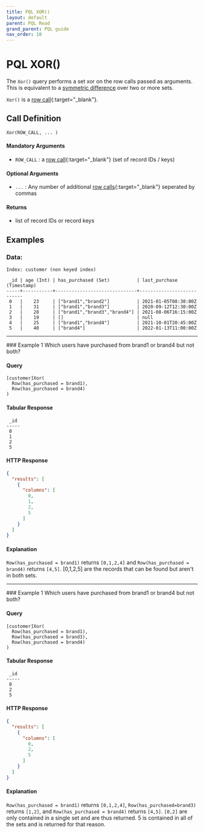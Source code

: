 ```yaml
---
title: PQL XOR()
layout: default
parent: PQL Read
grand_parent: PQL guide
nav_order: 10
---
```


# PQL XOR()

The `Xor()` query performs a set xor on the row calls passed as arguments. This is equivalent to a [symmetric difference](https://en.wikipedia.org/wiki/Symmetric_difference)  over two or more sets.

`Xor()` is a [row call](/pql-guide/pql-introduction#row-calls){:target="_blank"}.

<!---
The venn diagram's in the symmetric difference link is helpful!

Let A be the first row call (set of record IDs / keys) and let B be the second row call (set of record IDs / keys). Then, `Xor(A, B)` is the set of records IDs that are in set A, are in set B, and not in both.

Now consider a third row call (set of record IDs / keys), C. We could have a PQL query like this: `Xor(A, B, C)`. This would be the set of records that are in set A (and not B or C), are in set B (and not A or C), are in set C (and not A or B), or are in set A, B and C.
-->

## Call Definition

```
Xor(ROW_CALL, ... )
```

#### Mandatory Arguments
- `ROW_CALL` : a [row call](/pql-guide/pql-introduction#row-calls){:target="_blank"} (set of record IDs / keys)

#### Optional Arguments
- `...` : Any number of additional [row calls](/pql-guide/pql-introduction#row-calls){:target="_blank"} seperated by commas

#### Returns
- list of record IDs or record keys

## Examples

### Data:
```
Index: customer (non keyed index)

 _id | age (Int) | has_purchased (Set)          | last_purchase (Timestamp)
-----+-----------+------------------------------+---------------------------
 0   |    23     | ["brand1","brand2"]          | 2021-01-05T08:30:00Z
 1   |    31     | ["brand1","brand3"]          | 2020-09-12T12:30:00Z
 2   |    28     | ["brand1","brand3","brand4"] | 2021-08-06T16:15:00Z
 3   |    19     | []                           | null
 4   |    25     | ["brand1","brand4"]          | 2021-10-01T20:45:00Z
 5   |    40     | ["brand4"]                   | 2022-01-13T11:00:00Z
```
<hr>
### Example 1
Which users have purchased from brand1 or brand4 but not both?

#### Query
```
[customer]Xor(
  Row(has_purchased = brand1),
  Row(has_purchased = brand4)
)
```

#### Tabular Response
```
 _id
-----
 0
 1
 2
 5
```
#### HTTP Response
```json
{
  "results": [
    {
      "columns": [
        0,
        1,
        2,
        5
      ]
    }
  ]
}
```
#### Explanation
`Row(has_purchased = brand1)` returns `[0,1,2,4]` and `Row(has_purchased = brand4)` returns `[4,5]`. [0,1,2,5] are the records that can be found but aren't in both sets.

<hr>
### Example 1
Which users have purchased from brand1 or brand4 but not both?

#### Query
```
[customer]Xor(
  Row(has_purchased = brand1),
  Row(has_purchased = brand3),
  Row(has_purchased = brand4)
)
```

#### Tabular Response
```
 _id
-----
 0
 2
 5
```
#### HTTP Response
```json
{
  "results": [
    {
      "columns": [
        0,
        2,
        5
      ]
    }
  ]
}
```
#### Explanation
`Row(has_purchased = brand1)` returns `[0,1,2,4]`, `Row(has_purchased=brand3)` returns `[1,2]`, and `Row(has_purchased = brand4)` returns `[4,5]`. `[0,2]` are only contained in a single set and are thus returned. 5 is contained in all of the sets and is returned for that reason.
